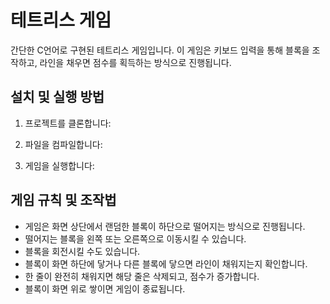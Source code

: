 # 테트리스 게임

간단한 C언어로 구현된 테트리스 게임입니다. 이 게임은 키보드 입력을 통해 블록을 조작하고, 라인을 채우면 점수를 획득하는 방식으로 진행됩니다.

## 설치 및 실행 방법

1. 프로젝트를 클론합니다:

2. 파일을 컴파일합니다:

3. 게임을 실행합니다:

## 게임 규칙 및 조작법

- 게임은 화면 상단에서 랜덤한 블록이 하단으로 떨어지는 방식으로 진행됩니다.
- 떨어지는 블록을 왼쪽 또는 오른쪽으로 이동시킬 수 있습니다.
- 블록을 회전시킬 수도 있습니다.
- 블록이 화면 하단에 닿거나 다른 블록에 닿으면 라인이 채워지는지 확인합니다.
- 한 줄이 완전히 채워지면 해당 줄은 삭제되고, 점수가 증가합니다.
- 블록이 화면 위로 쌓이면 게임이 종료됩니다.
